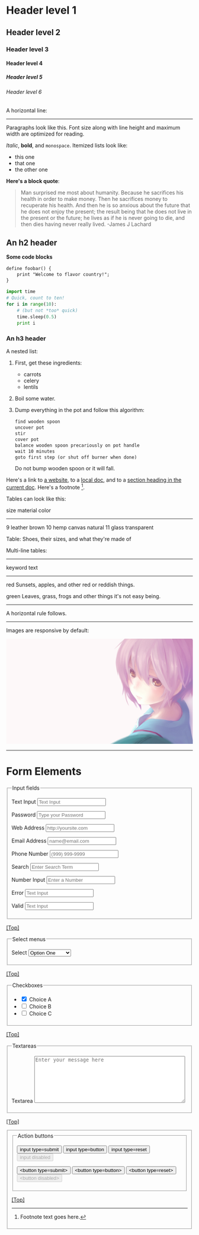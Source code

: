 # Header level 1
## Header level 2
### Header level 3
#### Header level 4
##### Header level 5
###### Header level 6

A horizontal line:

---

Paragraphs look like this. Font size along with line height
and maximum width are optimized for reading.

*Italic*, **bold**, and `monospace`. Itemized lists
look like:

* this one
* that one
* the other one

**Here's a block quote**:

> Man surprised me most about humanity. Because he sacrifices his health in order to make money.
Then he sacrifices money to recuperate his health. And then he is so anxious about the future that he does not enjoy the present; the result being that he does not live in the present or the future; he lives as if he is never going to die, and then dies having never really lived.
> -James J Lachard

An h2 header
------------

**Some code blocks**

```
define foobar() {
    print "Welcome to flavor country!";
}
```

```python
import time
# Quick, count to ten!
for i in range(10):
    # (but not *too* quick)
    time.sleep(0.5)
    print i
```

### An h3 header ###

A nested list:

 1. First, get these ingredients:

      * carrots
      * celery
      * lentils

 2. Boil some water.

 3. Dump everything in the pot and follow
    this algorithm:

        find wooden spoon
        uncover pot
        stir
        cover pot
        balance wooden spoon precariously on pot handle
        wait 10 minutes
        goto first step (or shut off burner when done)

    Do not bump wooden spoon or it will fall.

Here's a link to [a website](http://foo.bar), to a [local
doc](local-doc.html), and to a [section heading in the current
doc](#an-h2-header). Here's a footnote [^1].

[^1]: Footnote text goes here.

Tables can look like this:

size  material      color
----  ------------  ------------
9     leather       brown
10    hemp canvas   natural
11    glass         transparent

Table: Shoes, their sizes, and what they're made of

Multi-line tables:

--------  -----------------------
keyword   text
--------  -----------------------
red       Sunsets, apples, and
          other red or reddish
          things.

green     Leaves, grass, frogs
          and other things it's
          not easy being.
--------  -----------------------

A horizontal rule follows.

***

Images are responsive by default:

![example image](sakura.png "An exemplary image")

***

# Form Elements

<form>
<fieldset id="forms__input">
<legend>Input fields</legend>
<p>
<label for="input__text">Text Input</label>
<input id="input__text" type="text" placeholder="Text Input">
</p>
<p>
<label for="input__password">Password</label>
<input id="input__password" type="password" placeholder="Type your Password">
</p>
<p>
<label for="input__webaddress">Web Address</label>
<input id="input__webaddress" type="url" placeholder="http://yoursite.com">
</p>
<p>
<label for="input__emailaddress">Email Address</label>
<input id="input__emailaddress" type="email" placeholder="name@email.com">
</p>
<p>
<label for="input__phone">Phone Number</label>
<input id="input__phone" type="tel" placeholder="(999) 999-9999">
</p>
<p>
<label for="input__search">Search</label>
<input id="input__search" type="search" placeholder="Enter Search Term">
</p>
<p>
<label for="input__text2">Number Input</label>
<input id="input__text2" type="number" placeholder="Enter a Number">
</p>
<p>
<label for="input__text3" class="error">Error</label>
<input id="input__text3" class="is-error" type="text" placeholder="Text Input">
</p>
<p>
<label for="input__text4" class="valid">Valid</label>
<input id="input__text4" class="is-valid" type="text" placeholder="Text Input">
</p>
</fieldset>
<p><a href="#top">[Top]</a></p>
<fieldset id="forms__select">
<legend>Select menus</legend>
<p>
<label for="select">Select</label>
<select id="select">
<optgroup label="Option Group">
<option>Option One</option>
<option>Option Two</option>
<option>Option Three</option>
</optgroup>
</select>
</p>
</fieldset>
<p><a href="#top">[Top]</a></p>
<fieldset id="forms__checkbox">
<legend>Checkboxes</legend>
<ul class="list list--bare">
<li><label for="checkbox1"><input id="checkbox1" name="checkbox" type="checkbox" checked="checked"> Choice A</label></li>
<li><label for="checkbox2"><input id="checkbox2" name="checkbox" type="checkbox"> Choice B</label></li>
<li><label for="checkbox3"><input id="checkbox3" name="checkbox" type="checkbox"> Choice C</label></li>
</ul>
</fieldset>
<p><a href="#top">[Top]</a></p>
<fieldset id="forms__textareas">
<legend>Textareas</legend>
<p>
<label for="textarea">Textarea</label>
<textarea id="textarea" rows="8" cols="48" placeholder="Enter your message here"></textarea>
</p>
</fieldset>
<p><a href="#top">[Top]</a></p>
<fieldset id="forms__html5">
<fieldset id="forms__action">
<legend>Action buttons</legend>
<p>
<input type="submit" value="input type=submit">
<input type="button" value="input type=button">
<input type="reset" value="input type=reset">
<input type="submit" value="input disabled" disabled>
</p>
<p>
<button type="submit">&lt;button type=submit&gt;</button>
<button type="button">&lt;button type=button&gt;</button>
<button type="reset">&lt;button type=reset&gt;</button>
<button type="button" disabled>&lt;button disabled&gt;</button>
</p>
</fieldset>
<p><a href="#top">[Top]</a></p>
</form>
